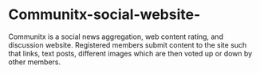 # Communitx-social-website-
Communitx is a social news aggregation, web content rating, and discussion website. Registered members submit content to the site such that links, text posts, different images which are then voted up or down by other members.
